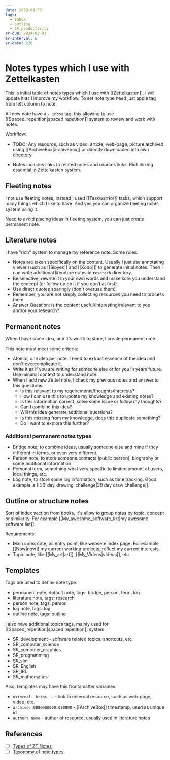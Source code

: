```yaml
---
date: 2023-03-09
tags:
  - inbox
  - outline
  - SR_productivity
sr-due: 2024-02-03
sr-interval: 6
sr-ease: 226
---
```


# Notes types which I use with Zettelkasten

This is initial table of notes types which I use with [[Zettelkasten]]. I will
update it as I improve my workflow. To set note type need just apple tag from
left column to note.

All new note have a `- inbox` tag, this allowing to use
[[Spaced_repetition|spaced repetition]] system to review and work with notes.

Workflow:

- TODO: Any resource, such as video, article, web-page, picture archived using
[[ArchiveBox|archivebox]] or directly downloaded into own directory.

 - Notes includes links to related notes and sources links. Rich linking
 essential in Zettelkasten system.

## Fleeting notes

I not use fleeting notes, instead I used [[Taskwarrior]] tasks, which
support many things which I like to have. And yes you can organize fleeting
notes system using it.

Need to avoid placing ideas in fleeting system, you can just create permanent
note.

## Literature notes

I have "rich" system to manage my reference note. Some rules:
- Notes are taken specifically on the content. Usually I just use annotating
viewer (such as [[Sioyek]] and [[Xodo]]) to
generate initial notes. Then I can write additional literature notes in
`reserach` directory.
- Be selective, rewrite it in your own words and make sure you understand the
concept (or follow up on it if you don’t at first).
- Use direct quotes sparingly (don't overuse them).
- Remember, you are not simply collecting resources you need to process them.
- Answer Question: is the content useful/interesting/relevant to you and/or your
research?

## Permanent notes

When I have some idea, and it's worth to store, I create permanent note.

This note must meet some criteria:
- Atomic, one idea per note. I need to extract essence of the idea and don't
overcomplicate it.
- Write it as if you are writing for someone else or for you in years future.
Use minimal context to understand note.
- When I add new Zettel note, I check my previous notes and answer to this
questions:
    * Is this relevant to my requirements/thoughts/interests?
    * How I can use this to update my knowledge and existing notes?
    * Is this information correct, solve some issue or follow my thoughts?
    * Can I combine this idea?
    * Will this idea generate additional questions?
    * Is this missing from my knowledge, does this duplicate something?
    * Do I want to explore this further?

### Additional permanent notes types

- Bridge note, to combine ideas, usually someone else and mine if they different
  in terms, or even very different.
- Person note, to store someone contacts (public person), biography or some
additional information.
- Personal term, something what very specific to limited amount of users, local
  things, etc.
- Log note, to store some log information, such as time tracking. Good example
is [[30_day_drawing_challenge|30 day draw challenge]].

## Outline or structure notes

Sort of index section from books, it's allow to group notes by topic, concept or
similarity. For example [[My_awesome_software_list|my awesome software list]].

Requirements:
- Main index note, as entry point, like websete index page. For example
[[Now|now]] my current working projects, reflect my current interests.
- Topic note, like [[My_art|art]], [[My_Videos|videos]], etc.

## Templates

Tags are used to define note type.

- permanent note, default note, tags: bridge, person, term, log
- literature note, tags: research
- person note, tags: person
- log note, tags: log
- outline note, tags: outline

I also have additional topics tags, mainly used for
[[Spaced_repetition|spaced repetition]] system:
- SR_development - software related topics, shortcuts, etc.
- SR_computer_science
- SR_computer_graphics
- SR_programming
- SR_vim
- SR_English
- SR_IRL
- SR_mathematics

Also, templates may have this frontamatter variables:
- `external: https...` - link to external resource, such as web-page, video, etc.
- `archive: 0000000000.000000` - [[ArchiveBox]] timestamp, used as unique id
- `author: name` - author of resource, usually used in literature notes

## References

- [ ] [Types of ZT Notes](https://zk.zettel.page/types-of-notes)
- [ ] [Taxonomy of note types](https://notes.andymatuschak.org/Taxonomy_of_note_types)
